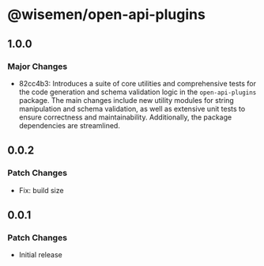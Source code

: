 # @wisemen/open-api-plugins

## 1.0.0

### Major Changes

- 82cc4b3: Introduces a suite of core utilities and comprehensive tests for the code generation and schema validation logic in the `open-api-plugins` package. The main changes include new utility modules for string manipulation and schema validation, as well as extensive unit tests to ensure correctness and maintainability. Additionally, the package dependencies are streamlined.

## 0.0.2

### Patch Changes

- Fix: build size

## 0.0.1

### Patch Changes

- Initial release
